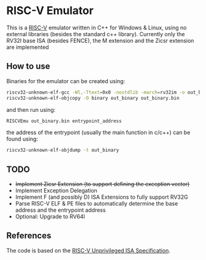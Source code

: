 # RISC-V Emulator
This is a [RISC-V](https://en.wikipedia.org/wiki/RISC-V) emulator written in C++ for Windows & Linux, using no external libraries (besides the standard c++ library).
Currently only the RV32I base ISA (besides FENCE), the M extension and the Zicsr extension are implemented

## How to use
Binaries for the emulator can be created using:
```bash
riscv32-unknown-elf-gcc -Wl,-Ttext=0x0 -nostdlib -march=rv32im -o out_binary source.c
riscv32-unknown-elf-objcopy -O binary out_binary out_binary.bin
```
and then run using:
```bash
RISCVEmu out_binary.bin entrypoint_address
```
the address of the entrypoint (usually the main function in c/c++) can be found using:
```bash
riscv32-unknown-elf-objdump -t out_binary
```

## TODO
- ~~Implement Zicsr Extension (to support defining the exception vector)~~
- Implement Exception Delegation
- Implement F (and possibly D) ISA Extensions to fully support RV32G
- Parse RISC-V ELF & PE files to automatically determine the base address and the entrypoint address
- Optional: Upgrade to RV64I

## References
The code is based on the [RISC-V Unprivileged ISA Specification](https://riscv.org/technical/specifications/).
